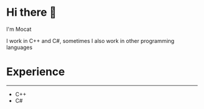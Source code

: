 <h1>Hi there 👋</h1>
<p>I'm Mocat</p>
<p>I work in C++ and C#, sometimes I also work in other programming languages</p>

<h1>Experience</h1>
<hr>
<ul>
  <li>C++</li>
  <li>C#</li>
</ul>
